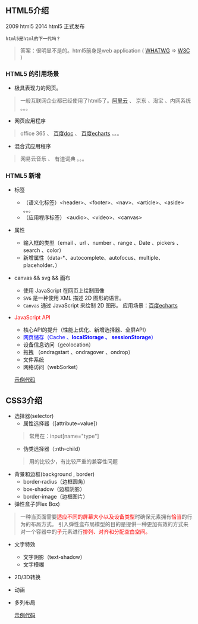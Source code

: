 ## HTML5介绍

2009 html5
2014 html5 正式发布

	html5是html的下一代吗？
>答案：很明显不是的。html5前身是web application ( [WHATWG](http://baike.baidu.com/link?url=xZlYpiXKGUcx-L6FVXa0PWLX7EIkuL-6ZUzXAKNiAi_jmmrXs1MyxosSdhFd41Fyy_O7bXqulYQm52h-fFPjyK) =&gt; [W3C](http://baike.baidu.com/item/%E4%B8%87%E7%BB%B4%E7%BD%91%E8%81%94%E7%9B%9F?fromtitle=w3c&fromid=216888&type=syn) )

### HTML5 的引用场景
- 极具表现力的网页。
>一般互联网企业都已经使用了html5了。[阿里云](https://www.aliyun.com) 、 京东 、淘宝 、内网系统 。。。
- 网页应用程序
>office 365 、 [百度doc](http://word.baidu.com/) 、 [百度echarts](http://echarts.baidu.com/demo.html#bubble-gradient) 。。。
- 混合式应用程序
>网易云音乐 、 有道词典  。。。

### HTML5 新增
- 标签
	- （语义化标签）&lt;header&gt;、&lt;footer&gt;、&lt;nav&gt;、&lt;article&gt;、&lt;aside&gt; 。。。
	- （应用程序标签） &lt;audio&gt;、&lt;video&gt;、&lt;canvas&gt; 
- 属性
	- 输入框的类型（email 、url 、number 、range 、Date 、pickers 、search 、color）
	- 新增属性（data-*、autocomplete、autofocus、multiple、placeholder、）
- canvas && svg && 画布
	- 使用 JavaScript 在网页上绘制图像
	- `SVG` 是一种使用 XML 描述 2D 图形的语言。
	- `Canvas` 通过 JavaScript 来绘制 2D 图形。 应用场景：[百度echarts](http://echarts.baidu.com/demo.html#bubble-gradient)
- <font color='red'>JavaScript API</font> 
	- 核心API的提升（性能上优化、新增选择器、全屏API）
	- <font color='blue'>网页储存（Cache 、**localStorage 、 sessionStorage**）</font> 
	- 设备信息访问（geolocation）
	- 拖拽 （ondragstart 、ondragover 、ondrop）
	- 文件系统
	- 网络访问（webSorket）

	[示例代码](./code/html5.html)

## CSS3介绍

- 选择器(selector)
	- 属性选择器（[attribute=value]）
	>常用在：input[name="type"]
	- 伪类选择器（:nth-child）
	>用的比较少，有比较严重的兼容性问题
- 背景和边框(background , border)
	- border-radius（边框圆角）
	- box-shadow（边框阴影）
	- border-image（边框图片）
- 弹性盒子(Flex Box)
> 一种当页面需要<span style="color:red">适应不同的屏幕大小以及设备类型</span>时确保元素拥有<span style="color:red">恰当</span>的行为的布局方式。
> 引入弹性盒布局模型的目的是提供一种更加有效的方式来对一个容器中的<span style="color:red">子</span>元素进行<span style="color:red">排列、对齐和分配空白空间。</span>

- 文字特效
	- 文字阴影（text-shadow）
	- 文字模糊
- 2D/3D转换
- 动画
- 多列布局

	[示例代码](./code/css3.html)
